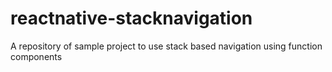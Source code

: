 # reactnative-stacknavigation
A repository of sample project to use stack based navigation using function components
